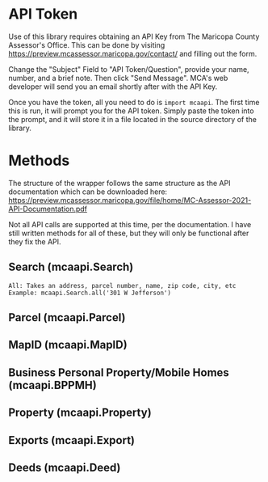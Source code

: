 # API Token

Use of this library requires obtaining an API Key from
The Maricopa County Assessor's Office. This can be done by
visiting https://preview.mcassessor.maricopa.gov/contact/
and filling out the form.

Change the "Subject" Field to "API Token/Question",
provide your name, number, and a brief note. Then click
"Send Message". MCA's web developer will send you an email
shortly after with the API Key.

Once you have the token, all you need to do is `import mcaapi`. The first time
this is run, it will prompt you for the API token. Simply paste the token into
the prompt, and it will store it in a file located in the source directory of
the library.

# Methods

The structure of the wrapper follows the same structure as the API documentation
which can be downloaded here: https://preview.mcassessor.maricopa.gov/file/home/MC-Assessor-2021-API-Documentation.pdf

Not all API calls are supported at this time, per the documentation. I have still
written methods for all of these, but they will only be functional after they fix
the API.


## Search (mcaapi.Search)

    All: Takes an address, parcel number, name, zip code, city, etc
    Example: mcaapi.Search.all('301 W Jefferson')
    
## Parcel (mcaapi.Parcel)

## MapID (mcaapi.MapID)

## Business Personal Property/Mobile Homes (mcaapi.BPPMH)

## Property (mcaapi.Property)

## Exports (mcaapi.Export)

## Deeds (mcaapi.Deed)
